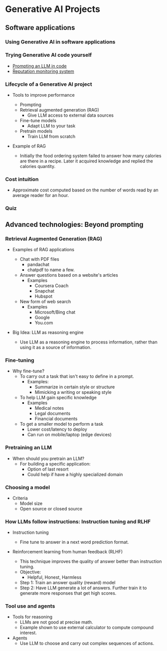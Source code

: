 # Generative AI Projects

## Software applications

### Using Generative AI in software applications

### Trying Generative AI code yourself

- [Prompting an LLM in code](https://learn.deeplearning.ai/genai4e/lesson/1/activity1)
- [Reputation monitoring system](https://learn.deeplearning.ai/genai4e/lesson/2/activity2)

### Lifecycle of a Generative AI project

- Tools to improve performance
  - Prompting
  - Retrieval augmented generation (RAG)
    - Give LLM access to external data sources
  - Fine-tune models
    - Adapt LLM to your task
  - Pretrain models
    - Train LLM from scratch

- Example of RAG
  - Initially the food ordering system failed to answer how many calories are there in a recipe. Later it acquired knowledge and replied the calories quantity.

### Cost intuition

- Approximate cost computed based on the number of words read by an average reader for an hour.

### Quiz

## Advanced technologies: Beyond prompting

### Retrieval Augmented Generation (RAG)

- Examples of RAG applications
  - Chat with PDF files
    - pandachat
    - chatpdf to name a few.
  - Answer questions based on a website's articles
    - Examples
      - Coursera Coach
      - Snapchat
      - Hubspot
  - New form of web search
    - Examples
      - Microsoft/Bing chat
      - Google
      - You.com

- Big Idea: LLM as reasoning engine
  - Use LLM as a reasoning engine to process information, rather than using it as a source of information.

### Fine-tuning

- Why fine-tune?
  - To carry out a task that isn't easy to define in a prompt.
    - Examples:
      - Summarize in certain style or structure
      - Mimicking a writing or speaking style
  - To help LLM gain specific knowledge
    - Examples
      - Medical notes
      - Legal documents
      - Financial documents
  - To get a smaller model to perform a task
    - Lower cost/latency to deploy
    - Can run on mobile/laptop (edge devices)

### Pretraining an LLM

- When should you pretrain an LLM?
  - For building a specific application:
    - Option of last resort
    - Could help if have a highly specialized domain

### Choosing a model

- Criteria
  - Model size
  - Open source or closed source

### How LLMs follow instructions: Instruction tuning and RLHF

- Instruction tuning
  - Fine tune to answer in a next word prediction format.

- Reinforcement learning from human feedback (RLHF)
  - This technique improves the quality of answer better than instruction tuning.
  - Objective:
    - Helpful, Honest, Harmless
  - Step 1: Train an answer quality (reward) model
  - Step 2: Have LLM generate a lot of answers. Further train it to generate more responses that get high scores.

### Tool use and agents

- Tools for reasoning
  - LLMs are not good at precise math.
  - Example shown to use external calculator to compute compound interest.
- Agents
  - Use LLM to choose and carry out complex sequences of actions.
